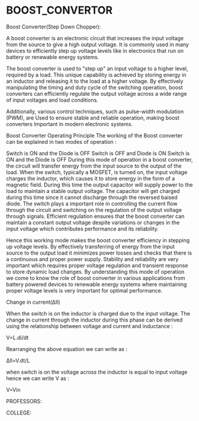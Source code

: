 # BOOST_CONVERTOR
Boost Converter(Step Down Chopper):

A boost converter is an electronic circuit that increases the input voltage from the source to give a high output voltage. It is commonly used in many devices to efficiently step up voltage levels like in electronics that run on battery or renewable energy systems.

The boost converter is used to "step up" an input voltage to a higher level, required by a load. This unique capability is achieved by storing energy in an inductor and releasing it to the load at a higher voltage. By effectively manipulating the timing and duty cycle of the switching operation, boost converters can efficiently regulate the output voltage across a wide range of input voltages and load conditions.

Additionally, various control techniques, such as pulse-width modulation (PWM), are Used to ensure stable and reliable operation, making boost converters Important in modern electronic systems.

Boost Converter Operating Principle
The working of the Boost converter can be explained in two modes of operation :

Switch is ON and the Diode is OFF
Switch is OFF and Diode is ON
Switch is ON and the Diode is OFF
During this mode of operation in a boost converter, the circuit will transfer energy from the input source to the output of the load. When the switch, typically a MOSFET, is turned on, the input voltage charges the inductor, which causes it to store energy in the form of a magnetic field. During this time the output capacitor will supply power to the load to maintain a stable output voltage. The capacitor will get charged during this time since it cannot discharge through the reversed baised diode. The switch plays a important role in controlling the current flow through the circuit and switching on the regulation of the output voltage through signals. Efficient regulation ensures that the boost converter can maintain a constant output voltage despite variations or changes in the input voltage which contributes performance and its reliability.

Hence this working mode makes the boost converter efficiency in stepping up voltage levels. By effectively transferring of energy from the input source to the output load it minimizes power losses and checks that there is a continuous and proper power supply. Stability and reliability are very important which requires proper voltage regulation and transient response to store dynamic load changes. By understanding this mode of operation we come to know the role of boost converter in various applications from battery powered devices to renewable energy systems where maintaining proper voltage levels is very important for optimal performance.

Change in current(ΔIl)

When the switch is on the inductor is charged due to the input voltage. The change in current through the inductor during this phase can be derived using the relationship between voltage and current and inductance :


V=L.di/dt

Rearranging the above equation we can write as :

ΔIl=V.dt/L


when switch is on the voltage across the inductor is equal to input voltage hence we can write V as :

V=Vin

PROFESSORS:


COLLEGE:
